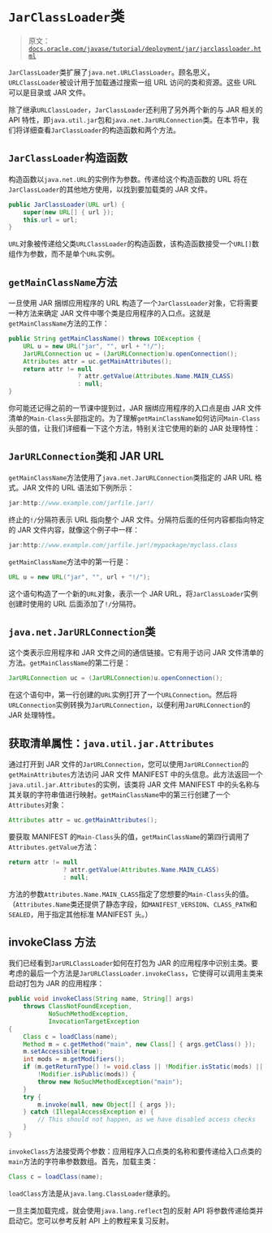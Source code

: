 # `JarClassLoader`类

> 原文：[`docs.oracle.com/javase/tutorial/deployment/jar/jarclassloader.html`](https://docs.oracle.com/javase/tutorial/deployment/jar/jarclassloader.html)

`JarClassLoader`类扩展了`java.net.URLClassLoader`。顾名思义，`URLClassLoader`被设计用于加载通过搜索一组 URL 访问的类和资源。这些 URL 可以是目录或 JAR 文件。

除了继承`URLClassLoader`，`JarClassLoader`还利用了另外两个新的与 JAR 相关的 API 特性，即`java.util.jar`包和`java.net.JarURLConnection`类。在本节中，我们将详细查看`JarClassLoader`的构造函数和两个方法。

## `JarClassLoader`构造函数

构造函数以`java.net.URL`的实例作为参数。传递给这个构造函数的 URL 将在`JarClassLoader`的其他地方使用，以找到要加载类的 JAR 文件。

```java
public JarClassLoader(URL url) {
    super(new URL[] { url });
    this.url = url;
}

```

`URL`对象被传递给父类`URLClassLoader`的构造函数，该构造函数接受一个`URL[]`数组作为参数，而不是单个`URL`实例。

## `getMainClassName`方法

一旦使用 JAR 捆绑应用程序的 URL 构造了一个`JarClassLoader`对象，它将需要一种方法来确定 JAR 文件中哪个类是应用程序的入口点。这就是`getMainClassName`方法的工作：

```java
public String getMainClassName() throws IOException {
    URL u = new URL("jar", "", url + "!/");
    JarURLConnection uc = (JarURLConnection)u.openConnection();
    Attributes attr = uc.getMainAttributes();
    return attr != null
                   ? attr.getValue(Attributes.Name.MAIN_CLASS)
                   : null;
}

```

你可能还记得之前的一节课中提到过，JAR 捆绑应用程序的入口点是由 JAR 文件清单的`Main-Class`头部指定的。为了理解`getMainClassName`如何访问`Main-Class`头部的值，让我们详细看一下这个方法，特别关注它使用的新的 JAR 处理特性：

## `JarURLConnection`类和 JAR URL

`getMainClassName`方法使用了`java.net.JarURLConnection`类指定的 JAR URL 格式。JAR 文件的 URL 语法如下例所示：

```java
jar:http://www.example.com/jarfile.jar!/

```

终止的`!/`分隔符表示 URL 指向整个 JAR 文件。分隔符后面的任何内容都指向特定的 JAR 文件内容，就像这个例子中一样：

```java
jar:http://www.example.com/jarfile.jar!/mypackage/myclass.class

```

`getMainClassName`方法中的第一行是：

```java
URL u = new URL("jar", "", url + "!/");

```

这个语句构造了一个新的`URL`对象，表示一个 JAR URL，将`JarClassLoader`实例创建时使用的 URL 后面添加了`!/`分隔符。

## `java.net.JarURLConnection`类

这个类表示应用程序和 JAR 文件之间的通信链接。它有用于访问 JAR 文件清单的方法。`getMainClassName`的第二行是：

```java
JarURLConnection uc = (JarURLConnection)u.openConnection();

```

在这个语句中，第一行创建的`URL`实例打开了一个`URLConnection`。然后将`URLConnection`实例转换为`JarURLConnection`，以便利用`JarURLConnection`的 JAR 处理特性。

## 获取清单属性：`java.util.jar.Attributes`

通过打开到 JAR 文件的`JarURLConnection`，您可以使用`JarURLConnection`的`getMainAttributes`方法访问 JAR 文件 MANIFEST 中的头信息。此方法返回一个`java.util.jar.Attributes`的实例，该类将 JAR 文件 MANIFEST 中的头名称与其关联的字符串值进行映射。`getMainClassName`中的第三行创建了一个`Attributes`对象：

```java
Attributes attr = uc.getMainAttributes();

```

要获取 MANIFEST 的`Main-Class`头的值，`getMainClassName`的第四行调用了`Attributes.getValue`方法：

```java
return attr != null
               ? attr.getValue(Attributes.Name.MAIN_CLASS)
               : null;

```

方法的参数`Attributes.Name.MAIN_CLASS`指定了您想要的`Main-Class`头的值。（`Attributes.Name`类还提供了静态字段，如`MANIFEST_VERSION`、`CLASS_PATH`和`SEALED`，用于指定其他标准 MANIFEST 头。）

## invokeClass 方法

我们已经看到`JarURLClassLoader`如何在打包为 JAR 的应用程序中识别主类。要考虑的最后一个方法是`JarURLClassLoader.invokeClass`，它使得可以调用主类来启动打包为 JAR 的应用程序：

```java
public void invokeClass(String name, String[] args)
    throws ClassNotFoundException,
           NoSuchMethodException,
           InvocationTargetException
{
    Class c = loadClass(name);
    Method m = c.getMethod("main", new Class[] { args.getClass() });
    m.setAccessible(true);
    int mods = m.getModifiers();
    if (m.getReturnType() != void.class || !Modifier.isStatic(mods) ||
        !Modifier.isPublic(mods)) {
        throw new NoSuchMethodException("main");
    }
    try {
        m.invoke(null, new Object[] { args });
    } catch (IllegalAccessException e) {
        // This should not happen, as we have disabled access checks
    }
}

```

`invokeClass`方法接受两个参数：应用程序入口点类的名称和要传递给入口点类的`main`方法的字符串参数数组。首先，加载主类：

```java
Class c = loadClass(name);

```

`loadClass`方法是从`java.lang.ClassLoader`继承的。

一旦主类加载完成，就会使用`java.lang.reflect`包的反射 API 将参数传递给类并启动它。您可以参考反射 API 上的教程来复习反射。
